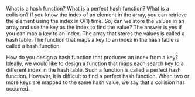 
What is a hash function? 
What is a perfect hash function? 
What is a collision?
If you know the index of an element in the array, 
you can retrieve the element using the index in O(1) time. 
So, can we store the values in an array and use the key as 
the index to find the value? The answer is yes if you can 
map a key to an index. 
The array that stores the values is called a hash table. 
The function that maps a key to an index in the hash table is called a hash function.

How do you design a hash function that produces an index from a key? 
Ideally, we would like to design a function that maps each search key 
to a different index in the hash table. Such a function is called a 
perfect hash function. 
However, it is difficult to find a perfect hash function. 
When two or more keys are mapped to the same hash value, 
we say that a collision has occurred.
